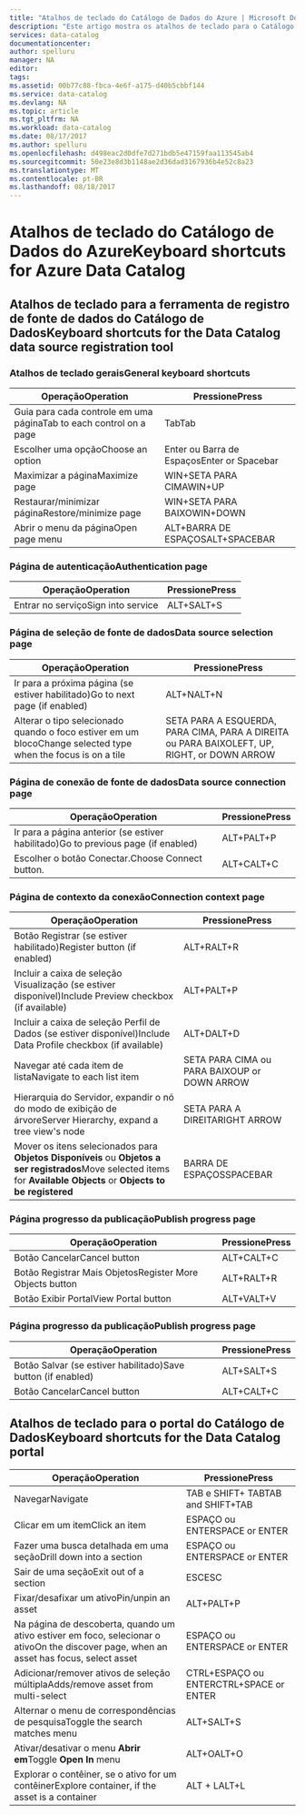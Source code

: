 ```yaml
---
title: "Atalhos de teclado do Catálogo de Dados do Azure | Microsoft Docs"
description: "Este artigo mostra os atalhos de teclado para o Catálogo de Dados do Azure."
services: data-catalog
documentationcenter: 
author: spelluru
manager: NA
editor: 
tags: 
ms.assetid: 00b77c88-fbca-4e6f-a175-d40b5cbbf144
ms.service: data-catalog
ms.devlang: NA
ms.topic: article
ms.tgt_pltfrm: NA
ms.workload: data-catalog
ms.date: 08/17/2017
ms.author: spelluru
ms.openlocfilehash: d498eac2d0dfe7d271bdb5e47159faa113545ab4
ms.sourcegitcommit: 50e23e8d3b1148ae2d36dad3167936b4e52c8a23
ms.translationtype: MT
ms.contentlocale: pt-BR
ms.lasthandoff: 08/18/2017
---
```

# <a name="keyboard-shortcuts-for-azure-data-catalog"></a><span data-ttu-id="41135-103">Atalhos de teclado do Catálogo de Dados do Azure</span><span class="sxs-lookup"><span data-stu-id="41135-103">Keyboard shortcuts for Azure Data Catalog</span></span>
## <a name="keyboard-shortcuts-for-the-data-catalog-data-source-registration-tool"></a><span data-ttu-id="41135-104">Atalhos de teclado para a ferramenta de registro de fonte de dados do Catálogo de Dados</span><span class="sxs-lookup"><span data-stu-id="41135-104">Keyboard shortcuts for the Data Catalog data source registration tool</span></span>
### <a name="general-keyboard-shortcuts"></a><span data-ttu-id="41135-105">Atalhos de teclado gerais</span><span class="sxs-lookup"><span data-stu-id="41135-105">General keyboard shortcuts</span></span>
| <span data-ttu-id="41135-106">Operação</span><span class="sxs-lookup"><span data-stu-id="41135-106">Operation</span></span> | <span data-ttu-id="41135-107">Pressione</span><span class="sxs-lookup"><span data-stu-id="41135-107">Press</span></span> |
| --- | --- |
| <span data-ttu-id="41135-108">Guia para cada controle em uma página</span><span class="sxs-lookup"><span data-stu-id="41135-108">Tab to each control on a page</span></span> |<span data-ttu-id="41135-109">Tab</span><span class="sxs-lookup"><span data-stu-id="41135-109">Tab</span></span> |
| <span data-ttu-id="41135-110">Escolher uma opção</span><span class="sxs-lookup"><span data-stu-id="41135-110">Choose an option</span></span> |<span data-ttu-id="41135-111">Enter ou Barra de Espaços</span><span class="sxs-lookup"><span data-stu-id="41135-111">Enter or Spacebar</span></span> |
| <span data-ttu-id="41135-112">Maximizar a página</span><span class="sxs-lookup"><span data-stu-id="41135-112">Maximize page</span></span> |<span data-ttu-id="41135-113">WIN+SETA PARA CIMA</span><span class="sxs-lookup"><span data-stu-id="41135-113">WIN+UP</span></span> |
| <span data-ttu-id="41135-114">Restaurar/minimizar página</span><span class="sxs-lookup"><span data-stu-id="41135-114">Restore/minimize page</span></span> |<span data-ttu-id="41135-115">WIN+SETA PARA BAIXO</span><span class="sxs-lookup"><span data-stu-id="41135-115">WIN+DOWN</span></span> |
| <span data-ttu-id="41135-116">Abrir o menu da página</span><span class="sxs-lookup"><span data-stu-id="41135-116">Open page menu</span></span> |<span data-ttu-id="41135-117">ALT+BARRA DE ESPAÇOS</span><span class="sxs-lookup"><span data-stu-id="41135-117">ALT+SPACEBAR</span></span> |

### <a name="authentication-page"></a><span data-ttu-id="41135-118">Página de autenticação</span><span class="sxs-lookup"><span data-stu-id="41135-118">Authentication page</span></span>
| <span data-ttu-id="41135-119">Operação</span><span class="sxs-lookup"><span data-stu-id="41135-119">Operation</span></span> | <span data-ttu-id="41135-120">Pressione</span><span class="sxs-lookup"><span data-stu-id="41135-120">Press</span></span> |
| --- | --- |
| <span data-ttu-id="41135-121">Entrar no serviço</span><span class="sxs-lookup"><span data-stu-id="41135-121">Sign into service</span></span> |<span data-ttu-id="41135-122">ALT+S</span><span class="sxs-lookup"><span data-stu-id="41135-122">ALT+S</span></span> |

### <a name="data-source-selection-page"></a><span data-ttu-id="41135-123">Página de seleção de fonte de dados</span><span class="sxs-lookup"><span data-stu-id="41135-123">Data source selection page</span></span>
| <span data-ttu-id="41135-124">Operação</span><span class="sxs-lookup"><span data-stu-id="41135-124">Operation</span></span> | <span data-ttu-id="41135-125">Pressione</span><span class="sxs-lookup"><span data-stu-id="41135-125">Press</span></span> |
| --- | --- |
| <span data-ttu-id="41135-126">Ir para a próxima página (se estiver habilitado)</span><span class="sxs-lookup"><span data-stu-id="41135-126">Go to next page (if enabled)</span></span> |<span data-ttu-id="41135-127">ALT+N</span><span class="sxs-lookup"><span data-stu-id="41135-127">ALT+N</span></span> |
| <span data-ttu-id="41135-128">Alterar o tipo selecionado quando o foco estiver em um bloco</span><span class="sxs-lookup"><span data-stu-id="41135-128">Change selected type when the focus is on a tile</span></span> |<span data-ttu-id="41135-129">SETA PARA A ESQUERDA, PARA CIMA, PARA A DIREITA ou PARA BAIXO</span><span class="sxs-lookup"><span data-stu-id="41135-129">LEFT, UP, RIGHT, or DOWN ARROW</span></span> |

### <a name="data-source-connection-page"></a><span data-ttu-id="41135-130">Página de conexão de fonte de dados</span><span class="sxs-lookup"><span data-stu-id="41135-130">Data source connection page</span></span>
| <span data-ttu-id="41135-131">Operação</span><span class="sxs-lookup"><span data-stu-id="41135-131">Operation</span></span> | <span data-ttu-id="41135-132">Pressione</span><span class="sxs-lookup"><span data-stu-id="41135-132">Press</span></span> |
| --- | --- |
| <span data-ttu-id="41135-133">Ir para a página anterior (se estiver habilitado)</span><span class="sxs-lookup"><span data-stu-id="41135-133">Go to previous page (if enabled)</span></span> |<span data-ttu-id="41135-134">ALT+P</span><span class="sxs-lookup"><span data-stu-id="41135-134">ALT+P</span></span> |
| <span data-ttu-id="41135-135">Escolher o botão Conectar.</span><span class="sxs-lookup"><span data-stu-id="41135-135">Choose Connect button.</span></span> |<span data-ttu-id="41135-136">ALT+C</span><span class="sxs-lookup"><span data-stu-id="41135-136">ALT+C</span></span> |

### <a name="connection-context-page"></a><span data-ttu-id="41135-137">Página de contexto da conexão</span><span class="sxs-lookup"><span data-stu-id="41135-137">Connection context page</span></span>
| <span data-ttu-id="41135-138">Operação</span><span class="sxs-lookup"><span data-stu-id="41135-138">Operation</span></span> | <span data-ttu-id="41135-139">Pressione</span><span class="sxs-lookup"><span data-stu-id="41135-139">Press</span></span> |
| --- | --- |
| <span data-ttu-id="41135-140">Botão Registrar (se estiver habilitado)</span><span class="sxs-lookup"><span data-stu-id="41135-140">Register button (if enabled)</span></span> |<span data-ttu-id="41135-141">ALT+R</span><span class="sxs-lookup"><span data-stu-id="41135-141">ALT+R</span></span> |
| <span data-ttu-id="41135-142">Incluir a caixa de seleção Visualização (se estiver disponível)</span><span class="sxs-lookup"><span data-stu-id="41135-142">Include Preview checkbox (if available)</span></span> |<span data-ttu-id="41135-143">ALT+P</span><span class="sxs-lookup"><span data-stu-id="41135-143">ALT+P</span></span> |
| <span data-ttu-id="41135-144">Incluir a caixa de seleção Perfil de Dados (se estiver disponível)</span><span class="sxs-lookup"><span data-stu-id="41135-144">Include Data Profile checkbox (if available)</span></span> |<span data-ttu-id="41135-145">ALT+D</span><span class="sxs-lookup"><span data-stu-id="41135-145">ALT+D</span></span> |
| <span data-ttu-id="41135-146">Navegar até cada item de lista</span><span class="sxs-lookup"><span data-stu-id="41135-146">Navigate to each list item</span></span> |<span data-ttu-id="41135-147">SETA PARA CIMA ou PARA BAIXO</span><span class="sxs-lookup"><span data-stu-id="41135-147">UP or DOWN ARROW</span></span> |
| <span data-ttu-id="41135-148">Hierarquia do Servidor, expandir o nó do modo de exibição de árvore</span><span class="sxs-lookup"><span data-stu-id="41135-148">Server Hierarchy, expand a tree view's node</span></span> |<span data-ttu-id="41135-149">SETA PARA A DIREITA</span><span class="sxs-lookup"><span data-stu-id="41135-149">RIGHT ARROW</span></span> |
| <span data-ttu-id="41135-150">Mover os itens selecionados para **Objetos Disponíveis** ou **Objetos a ser registrados**</span><span class="sxs-lookup"><span data-stu-id="41135-150">Move selected items for **Available Objects** or **Objects to be registered**</span></span> |<span data-ttu-id="41135-151">BARRA DE ESPAÇOS</span><span class="sxs-lookup"><span data-stu-id="41135-151">SPACEBAR</span></span> |

### <a name="publish-progress-page"></a><span data-ttu-id="41135-152">Página progresso da publicação</span><span class="sxs-lookup"><span data-stu-id="41135-152">Publish progress page</span></span>
| <span data-ttu-id="41135-153">Operação</span><span class="sxs-lookup"><span data-stu-id="41135-153">Operation</span></span> | <span data-ttu-id="41135-154">Pressione</span><span class="sxs-lookup"><span data-stu-id="41135-154">Press</span></span> |
| --- | --- |
| <span data-ttu-id="41135-155">Botão Cancelar</span><span class="sxs-lookup"><span data-stu-id="41135-155">Cancel button</span></span> |<span data-ttu-id="41135-156">ALT+C</span><span class="sxs-lookup"><span data-stu-id="41135-156">ALT+C</span></span> |
| <span data-ttu-id="41135-157">Botão Registrar Mais Objetos</span><span class="sxs-lookup"><span data-stu-id="41135-157">Register More Objects button</span></span> |<span data-ttu-id="41135-158">ALT+R</span><span class="sxs-lookup"><span data-stu-id="41135-158">ALT+R</span></span> |
| <span data-ttu-id="41135-159">Botão Exibir Portal</span><span class="sxs-lookup"><span data-stu-id="41135-159">View Portal button</span></span> |<span data-ttu-id="41135-160">ALT+V</span><span class="sxs-lookup"><span data-stu-id="41135-160">ALT+V</span></span> |

### <a name="publish-progress-page"></a><span data-ttu-id="41135-161">Página progresso da publicação</span><span class="sxs-lookup"><span data-stu-id="41135-161">Publish progress page</span></span>
| <span data-ttu-id="41135-162">Operação</span><span class="sxs-lookup"><span data-stu-id="41135-162">Operation</span></span> | <span data-ttu-id="41135-163">Pressione</span><span class="sxs-lookup"><span data-stu-id="41135-163">Press</span></span> |
| --- | --- |
| <span data-ttu-id="41135-164">Botão Salvar (se estiver habilitado)</span><span class="sxs-lookup"><span data-stu-id="41135-164">Save button (if enabled)</span></span> |<span data-ttu-id="41135-165">ALT+S</span><span class="sxs-lookup"><span data-stu-id="41135-165">ALT+S</span></span> |
| <span data-ttu-id="41135-166">Botão Cancelar</span><span class="sxs-lookup"><span data-stu-id="41135-166">Cancel button</span></span> |<span data-ttu-id="41135-167">ALT+C</span><span class="sxs-lookup"><span data-stu-id="41135-167">ALT+C</span></span> |

## <a name="keyboard-shortcuts-for-the-data-catalog-portal"></a><span data-ttu-id="41135-168">Atalhos de teclado para o portal do Catálogo de Dados</span><span class="sxs-lookup"><span data-stu-id="41135-168">Keyboard shortcuts for the Data Catalog portal</span></span>
| <span data-ttu-id="41135-169">Operação</span><span class="sxs-lookup"><span data-stu-id="41135-169">Operation</span></span> | <span data-ttu-id="41135-170">Pressione</span><span class="sxs-lookup"><span data-stu-id="41135-170">Press</span></span> |
| --- | --- |
| <span data-ttu-id="41135-171">Navegar</span><span class="sxs-lookup"><span data-stu-id="41135-171">Navigate</span></span> |<span data-ttu-id="41135-172">TAB e SHIFT+ TAB</span><span class="sxs-lookup"><span data-stu-id="41135-172">TAB and SHIFT+TAB</span></span> |
| <span data-ttu-id="41135-173">Clicar em um item</span><span class="sxs-lookup"><span data-stu-id="41135-173">Click an item</span></span> |<span data-ttu-id="41135-174">ESPAÇO ou ENTER</span><span class="sxs-lookup"><span data-stu-id="41135-174">SPACE or ENTER</span></span> |
| <span data-ttu-id="41135-175">Fazer uma busca detalhada em uma seção</span><span class="sxs-lookup"><span data-stu-id="41135-175">Drill down into a section</span></span> |<span data-ttu-id="41135-176">ESPAÇO ou ENTER</span><span class="sxs-lookup"><span data-stu-id="41135-176">SPACE or ENTER</span></span> |
| <span data-ttu-id="41135-177">Sair de uma seção</span><span class="sxs-lookup"><span data-stu-id="41135-177">Exit out of a section</span></span> |<span data-ttu-id="41135-178">ESC</span><span class="sxs-lookup"><span data-stu-id="41135-178">ESC</span></span> |
| <span data-ttu-id="41135-179">Fixar/desafixar um ativo</span><span class="sxs-lookup"><span data-stu-id="41135-179">Pin/unpin an asset</span></span> |<span data-ttu-id="41135-180">ALT+P</span><span class="sxs-lookup"><span data-stu-id="41135-180">ALT+P</span></span> |
| <span data-ttu-id="41135-181">Na página de descoberta, quando um ativo estiver em foco, selecionar o ativo</span><span class="sxs-lookup"><span data-stu-id="41135-181">On the discover page, when an asset has focus, select asset</span></span> |<span data-ttu-id="41135-182">ESPAÇO ou ENTER</span><span class="sxs-lookup"><span data-stu-id="41135-182">SPACE or ENTER</span></span> |
| <span data-ttu-id="41135-183">Adicionar/remover ativos de seleção múltipla</span><span class="sxs-lookup"><span data-stu-id="41135-183">Adds/remove asset from multi-select</span></span> |<span data-ttu-id="41135-184">CTRL+ESPAÇO ou ENTER</span><span class="sxs-lookup"><span data-stu-id="41135-184">CTRL+SPACE or ENTER</span></span> |
| <span data-ttu-id="41135-185">Alternar o menu de correspondências de pesquisa</span><span class="sxs-lookup"><span data-stu-id="41135-185">Toggle the search matches menu</span></span> |<span data-ttu-id="41135-186">ALT+S</span><span class="sxs-lookup"><span data-stu-id="41135-186">ALT+S</span></span> |
| <span data-ttu-id="41135-187">Ativar/desativar o menu **Abrir em**</span><span class="sxs-lookup"><span data-stu-id="41135-187">Toggle **Open In** menu</span></span> |<span data-ttu-id="41135-188">ALT+O</span><span class="sxs-lookup"><span data-stu-id="41135-188">ALT+O</span></span> |
| <span data-ttu-id="41135-189">Explorar o contêiner, se o ativo for um contêiner</span><span class="sxs-lookup"><span data-stu-id="41135-189">Explore container, if the asset is a container</span></span> |<span data-ttu-id="41135-190">ALT + L</span><span class="sxs-lookup"><span data-stu-id="41135-190">ALT+L</span></span> |

